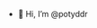 - 👋 Hi, I’m @potyddr


<!---
potyddr/potyddr is a ✨ special ✨ repository because its `README.md` (this file) appears on your GitHub profile.
You can click the Preview link to take a look at your changes.
--->
